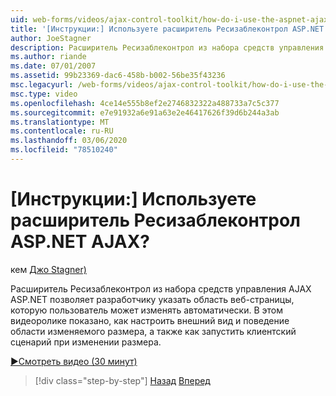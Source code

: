 ```yaml
---
uid: web-forms/videos/ajax-control-toolkit/how-do-i-use-the-aspnet-ajax-resizablecontrol-extender
title: '[Инструкции:] Используете расширитель Ресизаблеконтрол ASP.NET AJAX? | Документы Майкрософт'
author: JoeStagner
description: Расширитель Ресизаблеконтрол из набора средств управления AJAX ASP.NET позволяет разработчику указать область веб-страницы, которую пользователь может изменить в динамическом окне...
ms.author: riande
ms.date: 07/01/2007
ms.assetid: 99b23369-dac6-458b-b002-56be35f43236
msc.legacyurl: /web-forms/videos/ajax-control-toolkit/how-do-i-use-the-aspnet-ajax-resizablecontrol-extender
msc.type: video
ms.openlocfilehash: 4ce14e555b8ef2e2746832322a488733a7c5c377
ms.sourcegitcommit: e7e91932a6e91a63e2e46417626f39d6b244a3ab
ms.translationtype: MT
ms.contentlocale: ru-RU
ms.lasthandoff: 03/06/2020
ms.locfileid: "78510240"
---
```

# <a name="how-do-i-use-the-aspnet-ajax-resizablecontrol-extender"></a>[Инструкции:] Используете расширитель Ресизаблеконтрол ASP.NET AJAX?

кем [Джо Stagner)](https://github.com/JoeStagner)

Расширитель Ресизаблеконтрол из набора средств управления AJAX ASP.NET позволяет разработчику указать область веб-страницы, которую пользователь может изменять автоматически. В этом видеоролике показано, как настроить внешний вид и поведение области изменяемого размера, а также как запустить клиентский сценарий при изменении размера.

[&#9654;Смотреть видео (30 минут)](https://channel9.msdn.com/Blogs/ASP-NET-Site-Videos/how-do-i-use-the-aspnet-ajax-resizablecontrol-extender)

> [!div class="step-by-step"]
> [Назад](how-do-i-use-the-aspnet-ajax-validatorcallout-extender.md)
> [Вперед](how-do-i-use-the-aspnet-ajax-tabs-control.md)
